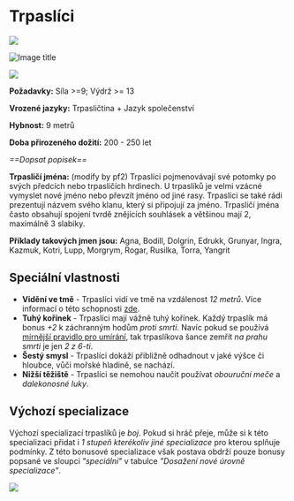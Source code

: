 # Trpaslíci

<img src="/assets/sep_line.png"/>

![Image title](/assets/races/Dwarf.jpeg)

<img src="/assets/sep_line.png"/>

**Požadavky:** Síla >=9; Výdrž >= 13

**Vrozené jazyky:** Trpasličtina + Jazyk společenství

**Hybnost:** 9 metrů 

**Doba přirozeného dožití:** 200 - 250 let

*==Dopsat popisek==*

**Trpasličí jména:** (modify by pf2) Trpaslíci pojmenovávají své potomky po svých předcích nebo trpasličích hrdinech. U trpaslíků je velmi vzácné vymyslet nové jméno nebo převzít jméno od jiné rasy. Trpaslíci se také rádi prezentují názvem svého klanu, který si připojují za jméno. Trpasličí jména často obsahují spojení tvrdě znějících souhlásek a většinou mají 2, maximálně 3 slabiky. 

**Příklady takových jmen jsou:** Agna, Bodill, Dolgrin, Edrukk, Grunyar, Ingra, Kazmuk, Kotri, Lupp, Morgrym, Rogar, Rusilka, Torra, Yangrit

## Speciální vlastnosti

- **Vidění ve tmě** - Trpaslíci vidí ve tmě na vzdálenost *12 metrů*. Více informací o této schopnosti [zde](/Pravidla%20a%20procedury/Adventures/#nebezpeci-a-nastrahy).
- **Tuhý kořínek** - Trpaslíci mají vážně tuhý kořínek. Každý trpaslík má bonus *+2* k záchranným hodům *proti smrti*. Navíc pokud se používá [mírnější pravidlo pro umírání](/Pravidla%20a%20procedury/Adventures/#na-prahu-smrti-optional), tak trpaslíkova šance zemřít *na prahu smrti* je jen *2 z 6-ti*.
- **Šestý smysl** - Trpaslíci dokáží přibližně odhadnout v jaké výšce či hloubce, vůči mořské hladině, se nachází.
- **Nižší těžiště** - Trpaslíci se nemohou naučit používat *obouruční meče* a *dalekonosné luky*.

## Výchozí specializace

Výchozí specializací trpaslíků je *boj*. Pokud si hráč přeje, může si k této specializaci přidat i *1 stupeň kterékoliv jiné specializace* pro kterou splňuje podmínky. Z této bonusové specializace však postava obdrží pouze bonusy popsané ve sloupci *"speciální"* v tabulce *"Dosažení nové úrovně specializace"*.

<img src="/assets/sep_line.png"/>
